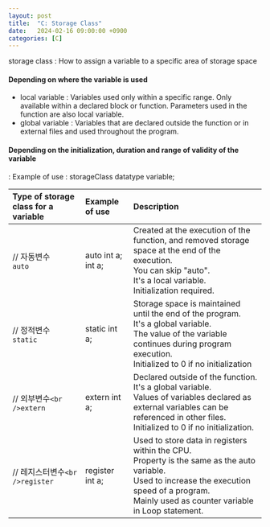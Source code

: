 ```yaml
---
layout: post
title:  "C: Storage Class"
date:   2024-02-16 09:00:00 +0900
categories: [C]
---
```


storage class : How to assign a variable to a specific area of storage space   
   
#### Depending on where the variable is used   
 - local variable : Variables used only within a specific range. Only available within a declared block or function. Parameters used in the function are also local variable.   
 - global variable : Variables that are declared outside the function or in external files and used throughout the program.   
   
#### Depending on the initialization, duration and range of validity of the variable   
 : Example of use : storageClass datatype variable;   
   
|Type of storage class for a variable|Example of use|Description|
|:---|:---|:---|
|// 자동변수<br />`auto`|auto int a;<br />int a;|Created at the execution of the function, and removed storage space at the end of the execution.<br />You can skip "auto".<br />It's a local variable.<br />Initialization required.|
|// 정적변수<br />`static`|static int a;|Storage space is maintained until the end of the program.<br />It's a global variable.<br />The value of the variable continues during program execution.<br />Initialized to 0 if no initialization|
|// 외부변수`<br />extern`|extern int a;|Declared outside of the function.<br />It's a global variable.<br />Values of variables declared as external variables can be referenced in other files.<br />Initialized to 0 if no initialization.|
|// 레지스터변수`<br />register`|register int a;|Used to store data in registers within the CPU.<br />Property is the same as the auto variable.<br />Used to increase the execution speed of a program.<br />Mainly used as counter variable in Loop statement.|
